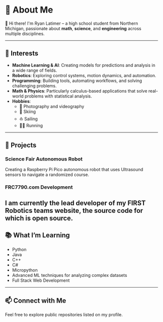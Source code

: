 # 💫 About Me  
👋 Hi there! I'm Ryan Latimer  – a high school student from Northern Michigan, passionate about **math**, **science**, and **engineering** across multiple disciplines.

---

## 🌟 Interests
- **Machine Learning & AI**: Creating models for predictions and analysis in a wide range of fields.
- **Robotics**: Exploring control systems, motion dynamics, and automation. 
- **Programming**: Building tools, automating workflows, and solving challenging problems.  
- **Math & Physics**: Particularly calculus-based applications that solve real-world problems with statistical analysis.
- **Hobbies**:  
  - 📸 Photography and videography  
  - 🎿 Skiing  
  - ⛵ Sailing
  - 🏃‍➡️ Running
---

## 🌌 Projects  
### **Science Fair Autonomous Robot**
Creating a Raspberry Pi Pico autonomous robot that uses Ultrasound sensors to navigate a randomized course.

### **FRC7790.com Development**
I am currently the lead developer of my FIRST Robotics teams website, the source code for which is open source.
---

## 📚 What I’m Learning 
- Python
- Java
- C++
- C#
- Micropython
- Advanced ML techniques for analyzing complex datasets
- Full Stack Web Development

---

## 📫 Connect with Me  
Feel free to explore public repositories listed on my profile.

